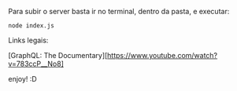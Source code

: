 Para subir o server basta ir no terminal, dentro da pasta, e executar: 

`node index.js`

Links legais: 

[GraphQL: The Documentary][https://www.youtube.com/watch?v=783ccP__No8]

enjoy! :D
